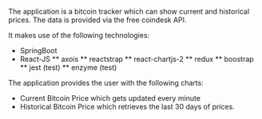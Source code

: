 The application is a bitcoin tracker which can show current and historical prices.
The data is provided via the free coindesk API.

It makes use of the following technologies:

* SpringBoot
* React-JS 
** axois
** reactstrap
** react-chartjs-2
** redux
** boostrap
** jest (test)
** enzyme (test)

The application provides the user with the following charts:

* Current Bitcoin Price which gets updated every minute
* Historical Bitcoin Price which retrieves the last 30 days of prices.

